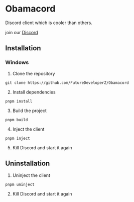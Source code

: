 # Obamacord
Discord client which is cooler than others.

join our [Discord](https://discord.gg/eTvYv95PCG)


## Installation

### Windows

1.  Clone the repository
```
git clone https://github.com/FutureDeveloperZ/Obamacord
```
2.  Install dependencies
```
pnpm install
```
3. Build the project
```
pnpm build
```
4. Inject the client
```
pnpm inject
```
5. Kill Discord and start it again

## Uninstallation

1.  Uninject the client
```
pnpm uninject
```
2. Kill Discord and start it again